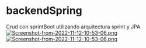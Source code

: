 # backendSpring
Crud con sprintBoot utilizando arquitectura sprint y JPA 
[![Screenshot-from-2022-11-12-10-53-06.png](https://i.postimg.cc/Dz0G1Nf6/Screenshot-from-2022-11-12-10-53-06.png)](https://postimg.cc/jWVCbZ7n)
[![Screenshot-from-2022-11-12-10-53-06.png](https://i.postimg.cc/Dz0G1Nf6/Screenshot-from-2022-11-12-10-53-06.png)](https://postimg.cc/jWVCbZ7n)
